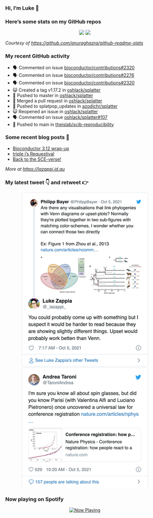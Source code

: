 
<!-- README.md is generated from README.Rmd. Please edit that file -->

### Hi, I’m Luke 👋

<!--
**lazappi/lazappi** is a ✨ _special_ ✨ repository because its `README.md` (this file) appears on your GitHub profile.

Here are some ideas to get you started:

- 🔭 I’m currently working on ...
- 🌱 I’m currently learning ...
- 👯 I’m looking to collaborate on ...
- 🤔 I’m looking for help with ...
- 💬 Ask me about ...
- 📫 How to reach me: ...
- 😄 Pronouns: ...
- ⚡ Fun fact: ...
-->

### Here’s some stats on my GitHub repos

<p align="center">

<img src="https://github-readme-stats.vercel.app/api?username=lazappi&count_private=true&show_icons=true&theme=buefy&hide_title=True">
<img src="https://github-readme-stats.vercel.app/api/top-langs/?username=lazappi&hide=html&theme=buefy&layout=compact">

</p>

*Courtesy of <https://github.com/anuraghazra/github-readme-stats>*

### My recent GitHub activity

  - 🗣 Commented on issue
    [bioconductor/contributions\#2320](https://github.com/bioconductor/contributions#2320)
  - 🗣 Commented on issue
    [bioconductor/contributions\#2276](https://github.com/bioconductor/contributions#2276)
  - 🗣 Commented on issue
    [bioconductor/contributions\#2320](https://github.com/bioconductor/contributions#2320)
  - 😺 Created a tag v1.17.2 in
    [oshlack/splatter](https://github.com/oshlack/splatter)
  - 📨 Pushed to master in
    [oshlack/splatter](https://github.com/oshlack/splatter)
  - 🎉 Merged a pull request in
    [oshlack/splatter](https://github.com/oshlack/splatter)
  - 📨 Pushed to splatpop\_updates in
    [azodichr/splatter](https://github.com/azodichr/splatter)
  - 😺 Reopened an issue in
    [oshlack/splatter](https://github.com/oshlack/splatter)
  - 🗣 Commented on issue
    [oshlack/splatter\#107](https://github.com/oshlack/splatter#107)
  - 📨 Pushed to main in
    [theislab/scib-reproducibility](https://github.com/theislab/scib-reproducibility)

### Some recent blog posts 📝

  - [Bioconductor 3.12
    wrap-up](https://lazappi.id.au/post/2020-10-30-bioconductor-3-12-wrap-up/)
  - [triple j’s
    Requestival](https://lazappi.id.au/post/2020-07-11-requestival/)
  - [Back to the
    SCE-verse\!](https://lazappi.id.au/post/2020-05-12-back-to-the-sce-verse/)

*More at <https://lazappi.id.au>*

### My latest tweet 👇 and retweet 👉


<p align="center">

<a href="https://twitter.com/_lazappi_/status/1445286929742848004">
<img src="https://github.com/lazappi/lazappi/raw/master/README_files/figure-gfm/tweets-1.png" width="400">
</a> <a href="https://twitter.com/_lazappi_/status/1445763560194248709">
<img src="https://github.com/lazappi/lazappi/raw/master/README_files/figure-gfm/tweets-2.png" width="400">
</a>

</p>

### Now playing on Spotify

<p align="center">

<a href="https://now-playing-profile.lazappi.vercel.app/now-playing?open">
<img src="https://now-playing-profile.lazappi.vercel.app/now-playing" width="256" height="64" alt="Now Playing">
</a>

</p>
